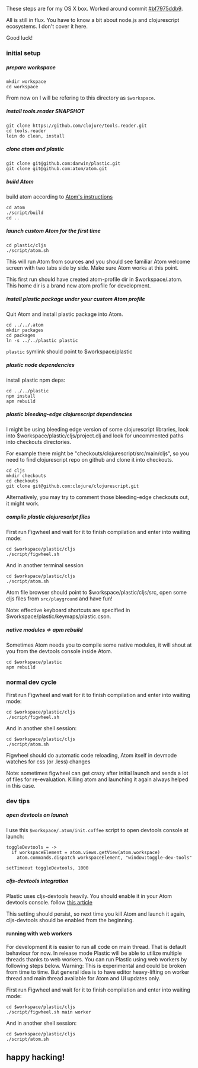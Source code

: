 These steps are for my OS X box. Worked around commit [#bf7975ddb9](https://github.com/darwin/plastic/commit/bf7975ddb9306afb3446fd725b04fd1eaa372ef5). 

All is still in flux. You have to know a bit about node.js and clojurescript ecosystems. I don't cover it here. 

Good luck!

### initial setup

##### prepare workspace

    mkdir workspace
    cd workspace

From now on I will be refering to this directory as `$workspace`.

##### install tools.reader SNAPSHOT

    git clone https://github.com/clojure/tools.reader.git
    cd tools.reader
    lein do clean, install

##### clone atom and plastic

    git clone git@github.com:darwin/plastic.git
    git clone git@github.com:atom/atom.git

##### build Atom

build atom according to [Atom's instructions](https://github.com/atom/atom/tree/master/docs/build-instructions)

    cd atom
    ./script/build
    cd ..

##### launch custom Atom for the first time

    cd plastic/cljs
    ./script/atom.sh

This will run Atom from sources and you should see familiar Atom welcome screen with two tabs side by side.
Make sure Atom works at this point.

This first run should have created atom-profile dir in $workspace/.atom.
This home dir is a brand new atom profile for development.

##### install plastic package under your custom Atom profile

Quit Atom and install plastic package into Atom.

    cd ../../.atom
    mkdir packages
    cd packages
    ln -s ../../plastic plastic

`plastic` symlink should point to $workspace/plastic

##### plastic node dependencies

install plastic npm deps:

    cd ../../plastic
    npm install
    apm rebuild

##### plastic bleeding-edge clojurescript dependencies

I might be using bleeding edge version of some clojurescript libraries, look into $workspace/plastic/cljs/project.clj and look for uncommented paths into checkouts directories.

For example there might be "checkouts/clojurescript/src/main/cljs", so you need to find clojurescript repo on github and clone it into checkouts.

    cd cljs
    mkdir checkouts
    cd checkouts
    git clone git@github.com:clojure/clojurescript.git

Alternatively, you may try to comment those bleeding-edge checkouts out, it might work.

##### compile plastic clojurescript files

First run Figwheel and wait for it to finish compilation and enter into waiting mode:

    cd $workspace/plastic/cljs
    ./script/figwheel.sh

And in another terminal session

    cd $workspace/plastic/cljs
    ./script/atom.sh

Atom file browser should point to $workspace/plastic/cljs/src, open some cljs files from `src/playground` and have fun!

Note: effective keyboard shortcuts are specified in $workspace/plastic/keymaps/plastic.cson.

##### native modules => apm rebuild

Sometimes Atom needs you to compile some native modules, it will shout at you from the devtools console inside Atom.

    cd $workspace/plastic
    apm rebuild

### normal dev cycle

First run Figwheel and wait for it to finish compilation and enter into waiting mode:

    cd $workspace/plastic/cljs
    ./script/figwheel.sh

And in another shell session:

    cd $workspace/plastic/cljs
    ./script/atom.sh

Figwheel should do automatic code reloading, Atom itself in devmode watches for css (or .less) changes

Note: sometimes figwheel can get crazy after initial launch and sends a lot of files for re-evaluation. Killing atom and launching it again always helped in this case.

### dev tips

##### open devtools on launch

I use this `$workspace/.atom/init.coffee` script to open devtools console at launch:

    toggleDevtools = ->
      if workspaceElement = atom.views.getView(atom.workspace)
        atom.commands.dispatch workspaceElement, "window:toggle-dev-tools"

    setTimeout toggleDevtools, 1000

##### cljs-devtools integration

Plastic uses cljs-devtools heavily. You should enable it in your Atom devtools console. follow [this article](https://github.com/binaryage/cljs-devtools#enable-custom-formatters-in-your-chrome-canary)

This setting should persist, so next time you kill Atom and launch it again, cljs-devtools should be enabled from the beginning.

#### running with web workers

For development it is easier to run all code on main thread. That is default behaviour for now.
In release mode Plastic will be able to utilize multiple threads thanks to web workers. You can run Plastic using web workers by following steps below.
Warning: This is experimental and could be broken from time to time. But general idea is to have editor heavy-lifting on worker thread and main thread available for Atom and UI updates only.

First run Figwheel and wait for it to finish compilation and enter into waiting mode:

    cd $workspace/plastic/cljs
    ./script/figwheel.sh main worker

And in another shell session:

    cd $workspace/plastic/cljs
    ./script/atom.sh

## happy hacking!